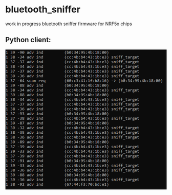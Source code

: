 # bluetooth_sniffer
work in progress bluetooth sniffer firmware for NRF5x chips

## Python client:
![Alt text](python_client/screenshots/sniffing.png?raw=true "Title")
